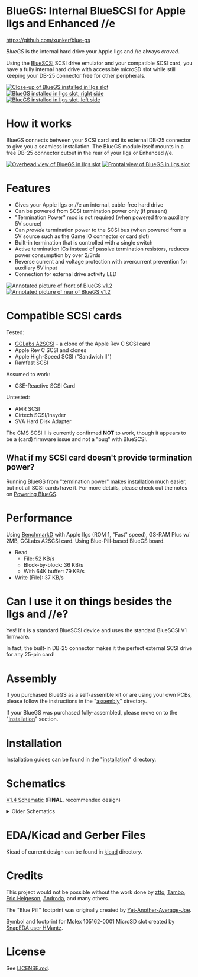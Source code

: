 # BlueGS: Internal BlueSCSI for Apple IIgs and Enhanced //e

https://github.com/xunker/blue-gs

*BlueGS* is the internal hard drive your Apple IIgs and //e always *craved*.

Using the [BlueSCSI](https://github.com/erichelgeson/BlueSCSI) SCSI drive emulator and your compatible SCSI card, you have a fully internal hard drive with accessible microSD slot while still keeping your DB-25 connector free for other peripherals.

[![Close-up of BlueGS installed in IIgs slot](images/bluegs_v1.2_rear_installed_cropped_thumb.jpg)](images/bluegs_v1.2_rear_installed_cropped.jpg)
[![BlueGS installed in IIgs slot, right side](images/bluegs_v1.2_rear_installed_right_thumb.jpg)](images/bluegs_v1.2_rear_installed_right.jpg)
[![BlueGS installed in IIgs slot, left side](images/bluegs_v1.2_rear_installed_left_thumb.jpg)](images/bluegs_v1.2_rear_installed_left.jpg)

# How it works

BlueGS connects between your SCSI card and its external DB-25 connector to give you a seamless installation. The BlueGS module itself mounts in a free DB-25 connector cutout in the rear of your IIgs or Enhanced //e.

[![Overhead view of BlueGS in IIgs slot](images/bluegs_v1.2_installed_overhead_thumb.jpg)](images/bluegs_v1.2_installed_overhead.jpg)
[![Frontal view of BlueGS in IIgs slot](images/bluegs_v1.2_installed_front_thumb.jpg)](images/bluegs_v1.2_installed_front.jpg)

# Features

* Gives your Apple IIgs or //e an internal, cable-free hard drive
* Can be powered from SCSI termination power only (if present)
* "Termination Power" mod is not required (when powered from auxiliary 5V source)
* Can *provide* termination power to the SCSI bus (when powered from a 5V source such as the Game IO connector or card slot)
* Built-in termination that is controlled with a single switch
* Active termination ICs instead of passive termination resistors, reduces power consumption by over 2/3rds
* Reverse current and voltage protection with overcurrent prevention for auxiliary 5V input
* Connection for external drive activity LED

[![Annotated picture of front of BlueGS v1.2](images/bluegs-bp-v1.4_board_front_annotated_thumb.jpg)](images/bluegs-bp-v1.4_board_front_annotated.jpg)
[![Annotated picture of rear of BlueGS v1.2](images/bluegs-bp-v1.4_board_rear_annotated_thumb.jpg)](images/bluegs-bp-v1.4_board_rear_annotated.jpg)

# Compatible SCSI cards

Tested:
* [GGLabs A2SCSI](https://gglabs.us/node/2071) - a clone of the Apple Rev C SCSI card
* Apple Rev C SCSI and clones
* Apple High-Speed SCSI ("Sandwich II")
* Ramfast SCSI

Assumed to work:
* GSE-Reactive SCSI Card

Untested:
* AMR SCSI
* Cirtech SCSI/Insyder
* SVA Hard Disk Adapter

The CMS SCSI II is currently confirmed **NOT** to work, though it appears to be a (card) firmware issue and not a "bug" with BlueSCSI.

## What if my SCSI card doesn't provide termination power?

Running BlueGS from "termination power" makes installation much easier, but not all SCSI cards have it. For more details, please check out the notes on [Powering BlueGS](POWERING_BLUE-GS.md).

# Performance

Using [BenchmarkD](https://www.brutaldeluxe.fr/products/apple2gs/benchmarked.html) with Apple IIgs (ROM 1, "Fast" speed), GS-RAM Plus w/ 2MB, GGLabs A2SCSI card. Using Blue-Pill-based BlueGS board.

* Read
  * File: 52 KB/s
  * Block-by-block: 36 KB/s
  * With 64K buffer: 79 KB/s
* Write (File): 37 KB/s

# Can I use it on things besides the IIgs and //e?

Yes! It's is a standard BlueSCSI device and uses the standard BlueSCSI V1 firmware.

In fact, the built-in DB-25 connector makes it the perfect external SCSI drive for any 25-pin card!

# Assembly

If you purchased BlueGS as a self-assemble kit or are using your own PCBs, please follow the instructions in the "[assembly](assembly/)" directory.

If your BlueGS was purchased fully-assembled, please move on to the "[Installation](installation/)" section.
# Installation

Installation guides can be found in the "[installation](installation/)" directory.
# Schematics

[V1.4 Schematic](schematics/schematic_v1.4.pdf) (**FINAL**, recommended design)

<details>
  <summary>Older Schematics</summary>

[V1.3 Schematic](schematics/schematic_v1.3.pdf)

[V1.2 Schematic](schematics/schematic_v1.2.pdf)

[V1.1 Schematic](schematics/schematic_v1.1.pdf)

</details>

# EDA/Kicad and Gerber Files

Kicad of current design can be found in [kicad](kicad/) directory.

# Credits

This project would not be possible without the work done by [ztto](https://github.com/ztto/ArdSCSino-stm32), [Tambo](https://twitter.com/h_koma2), [Eric Helgeson](https://github.com/erichelgeson/BlueSCSI), [Androda](https://androda.work/), and many others.

The "Blue Pill" footprint was originally created by [Yet-Another-Average-Joe](https://github.com/yet-another-average-joe/Kicad-STM32).

Symbol and footprint for Molex 105162-0001 MicroSD slot created by [SnapEDA user HMantz](https://www.snapeda.com/parts/105162-0001/Molex/view-part/).

# License

See [LICENSE.md](LICENSE.md).

